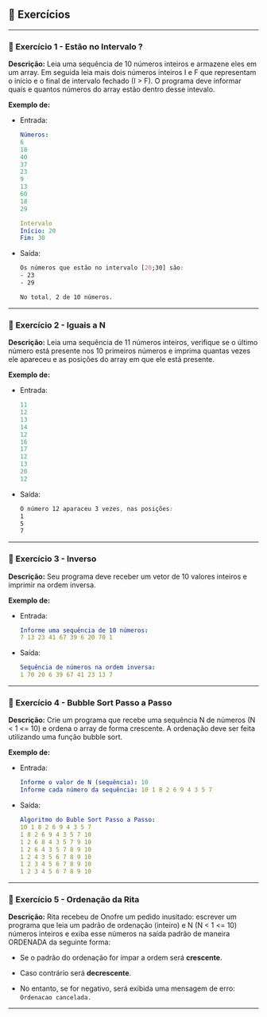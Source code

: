 ## 📝 Exercícios 

---

### 🔹 Exercício 1 - Estão no Intervalo ?
**Descrição:** Leia uma sequência de 10 números inteiros e armazene eles em um array. Em seguida leia mais dois números inteiros I e F que representam o início e o final de intervalo fechado (I > F). O programa deve informar quais e quantos números do array estão dentro desse intevalo.

**Exemplo de:**
- Entrada:
    ```yaml
    Números:
    6
    18
    40
    37
    23
    9
    13
    60
    18
    29

    Intervalo
    Início: 20
    Fim: 30
    ```
 
* Saída:
    ```css
    Os números que estão no intervalo [20;30] são:
    - 23
    - 29

    No total, 2 de 10 números.
    ```

---

### 🔹 Exercício 2 - Iguais a N
**Descrição:** Leia uma sequência de 11 números inteiros, verifique se o último número está presente nos 10 primeiros números e imprima quantas vezes ele apareceu e as posições do array em que ele está presente.

**Exemplo de:**
- Entrada:
    ```yaml
    11
    12
    13
    14
    12
    16
    17
    12
    13
    20
    12
    ```
 
* Saída:
    ```css
    O número 12 aparaceu 3 vezes, nas posições:
    1
    5
    7
    ```

---

### 🔹 Exercício 3 - Inverso
**Descrição:** Seu programa deve receber um vetor de 10 valores inteiros e imprimir na ordem inversa.

**Exemplo de:**
- Entrada:
    ```yaml
    Informe uma sequência de 10 números:
    7 13 23 41 67 39 6 20 70 1
    ```
 
* Saída:
    ```yaml
    Sequência de números na ordem inversa: 
    1 70 20 6 39 67 41 23 13 7
    ```

---
### 🔹 Exercício 4 - Bubble Sort Passo a Passo
**Descrição:** Crie um programa que recebe uma sequência N de números (N < 1 <= 10) e ordena o array de forma crescente. A ordenação deve ser feita utilizando uma função bubble sort.

**Exemplo de:**
- Entrada:
    ```yaml
    Informe o valor de N (sequência): 10
    Informe cada número da sequência: 10 1 8 2 6 9 4 3 5 7
    ```
 
* Saída:
    ```yaml
    Algoritmo do Buble Sort Passo a Passo:
    10 1 8 2 6 9 4 3 5 7 
    1 8 2 6 9 4 3 5 7 10 
    1 2 6 8 4 3 5 7 9 10 
    1 2 6 4 3 5 7 8 9 10 
    1 2 4 3 5 6 7 8 9 10 
    1 2 3 4 5 6 7 8 9 10 
    1 2 3 4 5 6 7 8 9 10 
    ```

---

### 🔹 Exercício 5 - Ordenação da Rita
**Descrição:** Rita recebeu de Onofre um pedido inusitado: escrever um programa que leia um padrão de ordenação (inteiro) e N (N < 1 <= 10) números inteiros e exiba esse números na saída padrão de maneira ORDENADA da seguinte forma:

- Se o padrão do ordenação for ímpar a ordem será **crescente**.
* Caso contrário será **decrescente**.
- No entanto, se for negativo, será exibida uma mensagem de erro: `Ordenacao cancelada.`

---

